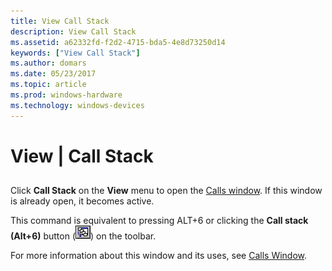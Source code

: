 ```yaml
---
title: View Call Stack
description: View Call Stack
ms.assetid: a62332fd-f2d2-4715-bda5-4e8d73250d14
keywords: ["View Call Stack"]
ms.author: domars
ms.date: 05/23/2017
ms.topic: article
ms.prod: windows-hardware
ms.technology: windows-devices
---
```


# View | Call Stack


## <span id="ddk_view_call_stack_dbg"></span><span id="DDK_VIEW_CALL_STACK_DBG"></span>


Click **Call Stack** on the **View** menu to open the [Calls window](calls-window.md). If this window is already open, it becomes active.

This command is equivalent to pressing ALT+6 or clicking the **Call stack (Alt+6)** button (![screen shot of the call stack button](images/tbcall.png)) on the toolbar.

For more information about this window and its uses, see [Calls Window](calls-window.md).

 

 






